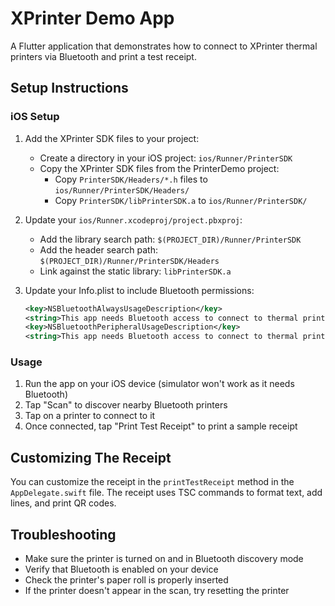 # XPrinter Demo App

A Flutter application that demonstrates how to connect to XPrinter thermal printers via Bluetooth and print a test receipt.

## Setup Instructions

### iOS Setup

1. Add the XPrinter SDK files to your project:

   - Create a directory in your iOS project: `ios/Runner/PrinterSDK`
   - Copy the XPrinter SDK files from the PrinterDemo project:
     - Copy `PrinterSDK/Headers/*.h` files to `ios/Runner/PrinterSDK/Headers/`
     - Copy `PrinterSDK/libPrinterSDK.a` to `ios/Runner/PrinterSDK/`

2. Update your `ios/Runner.xcodeproj/project.pbxproj`:
   - Add the library search path: `$(PROJECT_DIR)/Runner/PrinterSDK`
   - Add the header search path: `$(PROJECT_DIR)/Runner/PrinterSDK/Headers`
   - Link against the static library: `libPrinterSDK.a`

3. Update your Info.plist to include Bluetooth permissions:
   ```xml
   <key>NSBluetoothAlwaysUsageDescription</key>
   <string>This app needs Bluetooth access to connect to thermal printers</string>
   <key>NSBluetoothPeripheralUsageDescription</key>
   <string>This app needs Bluetooth access to connect to thermal printers</string>
   ```

### Usage

1. Run the app on your iOS device (simulator won't work as it needs Bluetooth)
2. Tap "Scan" to discover nearby Bluetooth printers
3. Tap on a printer to connect to it
4. Once connected, tap "Print Test Receipt" to print a sample receipt

## Customizing The Receipt

You can customize the receipt in the `printTestReceipt` method in the `AppDelegate.swift` file. The receipt uses TSC commands to format text, add lines, and print QR codes.

## Troubleshooting

- Make sure the printer is turned on and in Bluetooth discovery mode
- Verify that Bluetooth is enabled on your device
- Check the printer's paper roll is properly inserted
- If the printer doesn't appear in the scan, try resetting the printer
